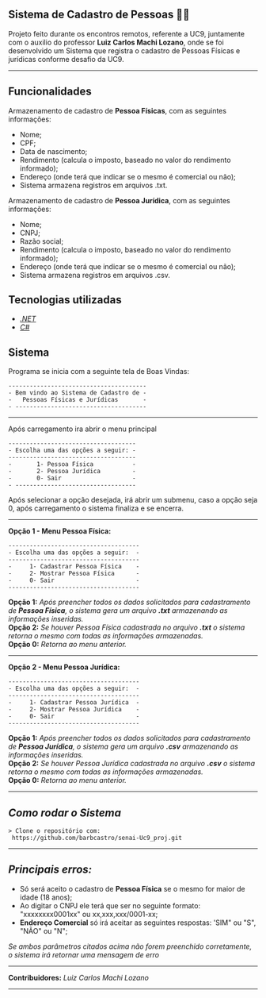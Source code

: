## Sistema de Cadastro de Pessoas 👨‍💻️
Projeto feito durante os encontros remotos, referente a UC9, juntamente com o auxilio do professor **Luiz Carlos Machi Lozano**,
onde se foi desenvolvido um Sistema que registra o cadastro de Pessoas Físicas e jurídicas conforme desafio da UC9. 
<hr/>

## Funcionalidades
Armazenamento de cadastro de **Pessoa Físicas**, com as seguintes informações:

- Nome; 
-  CPF;
- Data de nascimento; 
- Rendimento (calcula o imposto, baseado no valor do rendimento informado);
- Endereço (onde terá que indicar se o mesmo é comercial ou não);
- Sistema armazena registros em arquivos .txt.

Armazenamento de cadastro de **Pessoa Jurídica**, com as seguintes informações:

- Nome; 
- CNPJ;
- Razão social;
- Rendimento (calcula o imposto, baseado no valor do rendimento informado);
- Endereço (onde terá que indicar se o mesmo é comercial ou não);
- Sistema armazena registros em arquivos .csv.

## Tecnologias utilizadas

- *[.NET](https://docs.microsoft.com/pt-br/dotnet/)*
- *[C#](https://docs.microsoft.com/pt-br/dotnet/csharp/)*

## Sistema
Programa se inicia com a seguinte tela de Boas Vindas: 
````
---------------------------------------
- Bem vindo ao Sistema de Cadastro de -
-   Pessoas Físicas e Jurídicas       -   
- -------------------------------------
````

<hr/>

 Após carregamento ira abrir o menu principal
 ````
 ------------------------------------
- Escolha uma das opções a seguir: -
------------------------------------
-       1- Pessoa Física           -
-       2- Pessoa Jurídica         -
-       0- Sair                    -
- ----------------------------------
````

Após selecionar a opção desejada, irá abrir um submenu, caso a opção seja 0, após carregamento o sistema finaliza e se encerra.
<hr/>

**Opção 1 - Menu Pessoa Física:**
````
-------------------------------------
- Escolha uma das opções a seguir:  -
-------------------------------------
-     1- Cadastrar Pessoa Física    - 
-     2- Mostrar Pessoa Física      -
-     0- Sair                       -
-------------------------------------
````

**Opção 1:** *Após  preencher todos os dados solicitados para cadastramento de **Pessoa Física**, o sistema gera um arquivo **.txt** armazenando as informações inseridas.* 
<br/>
**Opção 2:** *Se houver Pessoa Física cadastrada no arquivo **.txt** o sistema retorna o mesmo com todas as informações armazenadas.*
<br/>
**Opção 0:** *Retorna ao menu anterior.*
<hr/>

**Opção 2 - Menu Pessoa Jurídica:**
````
-------------------------------------
- Escolha uma das opções a seguir:  -
-------------------------------------
-     1- Cadastrar Pessoa Jurídica  - 
-     2- Mostrar Pessoa Jurídica    -
-     0- Sair                       -
-------------------------------------
````

**Opção 1:** *Após  preencher todos os dados solicitados para cadastramento de **Pessoa Jurídica**, o sistema gera um arquivo **.csv** armazenando as informações inseridas.* 
<br/>
**Opção 2:** *Se houver Pessoa Jurídica cadastrada no arquivo **.csv** o sistema retorna o mesmo com todas as informações armazenadas.*
<br/>
**Opção 0:** *Retorna ao menu anterior.*
<hr/>

## *Como rodar o Sistema*
````
> Clone o repositório com:
 https://github.com/barbcastro/senai-Uc9_proj.git
 ````
<hr/>

## *Principais erros:*
- Só será aceito o cadastro de **Pessoa Física** se o mesmo for maior de idade (18 anos);
- Ao digitar o CNPJ ele terá que ser no seguinte formato:  "xxxxxxxx0001xx" ou xx,xxx,xxx/0001-xx;
- **Endereço Comercial** só irá aceitar as seguintes respostas: 'SIM" ou  "S", "NÃO" ou "N";

*Se ambos parâmetros citados acima não forem preenchido corretamente, o sistema irá retornar uma mensagem de erro*   
<hr/>

**Contribuidores:**
*Luiz Carlos Machi Lozano*
<hr/>
